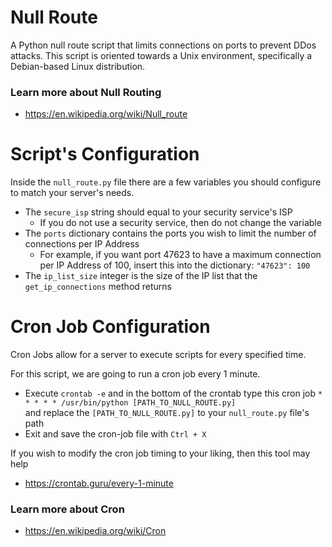 # Null Route
A Python null route script that limits connections on ports to prevent DDos attacks. This script is oriented towards a Unix environment, specifically a Debian-based Linux distribution.

### Learn more about Null Routing
- https://en.wikipedia.org/wiki/Null_route

# Script's Configuration
Inside the `null_route.py` file there are a few variables you should configure to match your server's needs.
- The `secure_isp` string should equal to your security service's ISP
  - If you do not use a security service, then do not change the variable
- The `ports` dictionary contains the ports you wish to limit the number of connections per IP Address
  - For example, if you want port 47623 to have a maximum connection per IP Address of 100, insert this into the dictionary: `"47623": 100`
- The `ip_list_size` integer is the size of the IP list that the `get_ip_connections` method returns

# Cron Job Configuration
Cron Jobs allow for a server to execute scripts for every specified time.   

For this script, we are going to run a cron job every 1 minute.
- Execute `crontab -e` and in the bottom of the crontab type this cron job `* * * * * /usr/bin/python [PATH_TO_NULL_ROUTE.py]`  
and replace the `[PATH_TO_NULL_ROUTE.py]` to your `null_route.py` file's path  
- Exit and save the cron-job file with `Ctrl + X`

If you wish to modify the cron job timing to your liking, then this tool may help
- https://crontab.guru/every-1-minute

### Learn more about Cron
- https://en.wikipedia.org/wiki/Cron
